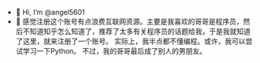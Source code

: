 - 👋 Hi, I’m @angel5601
- 👀 感觉注册这个账号有点浪费互联网资源。主要是我喜欢的哥哥是程序员，然后不知道知乎怎么知道了，推荐了太多有关程序员的话题给我，于是我就知道了这里，就来注册了一个账号。
     实际上，我半点都不懂编程。或许，我可以尝试学习一下Python。
     不过，我的哥哥最后成了别人的男朋友。

